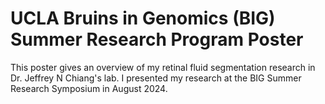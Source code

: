 # UCLA Bruins in Genomics (BIG) Summer Research Program Poster

This poster gives an overview of my retinal fluid segmentation research in Dr. Jeffrey N Chiang's lab. I presented my research at the BIG Summer Research Symposium in August 2024.
